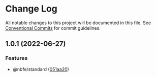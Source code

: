 # Change Log

All notable changes to this project will be documented in this file.
See [Conventional Commits](https://conventionalcommits.org) for commit guidelines.

## 1.0.1 (2022-06-27)


### Features

* @nbfe/standard ([051aa20](https://github.com/shuoshubao/nbfe/commit/051aa20))
